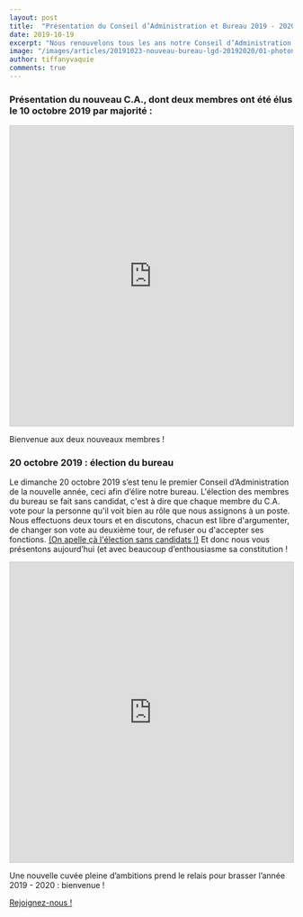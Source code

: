 ```yaml
---
layout: post
title:  "Présentation du Conseil d’Administration et Bureau 2019 - 2020 !"
date: 2019-10-19
excerpt: "Nous renouvelons tous les ans notre Conseil d’Administration par deux membres et élisons un nouveau bureau."
image: "/images/articles/20191023-nouveau-bureau-lgd-20192020/01-photonouveaubureau1920.jpg"
author: tiffanyvaquie
comments: true
---
```


### Présentation du nouveau C.A., dont deux membres ont été élus le 10 octobre 2019 par majorité :

<iframe class="airtable-embed" src="https://airtable.com/embed/shr2pgdrcHWH0TDNZ?backgroundColor=purple&viewControls=on" frameborder="0" onmousewheel="" width="100%" height="533" style="background: transparent; border: 1px solid #ccc;"></iframe>

Bienvenue aux deux nouveaux membres !

### 20 octobre 2019 : élection du bureau

Le dimanche 20 octobre 2019 s’est tenu le premier Conseil d’Administration de la nouvelle année, ceci afin d’élire notre bureau. L'élection des membres du bureau se fait sans candidat, c'est à dire que chaque membre du C.A. vote pour la personne qu'il voit bien au rôle que nous assignons à un poste. Nous effectuons deux tours et en discutons, chacun est libre d'argumenter, de changer son vote au deuxième tour, de refuser ou d'accepter ses fonctions. [(On apelle çà l'élection sans candidats !)](http://universite-du-nous.org/wp-content/uploads/2013/09/esc-aide-2017-v0.1.pdf) Et donc nous vous présentons aujourd’hui (et avec beaucoup d’enthousiasme  sa constitution !

<iframe class="airtable-embed" src="https://airtable.com/embed/shr3H6I6D6saAiJi8?backgroundColor=purple&viewControls=on" frameborder="0" onmousewheel="" width="100%" height="533" style="background: transparent; border: 1px solid #ccc;"></iframe>

Une nouvelle cuvée pleine d’ambitions prend le relais pour brasser l’année 2019 - 2020 : bienvenue !

<a href="https://www.helloasso.com/associations/lyon-game-dev/adhesions/adherez-a-lyon-game-dev-2019-2020" class="button special fit">Rejoignez-nous !</a>